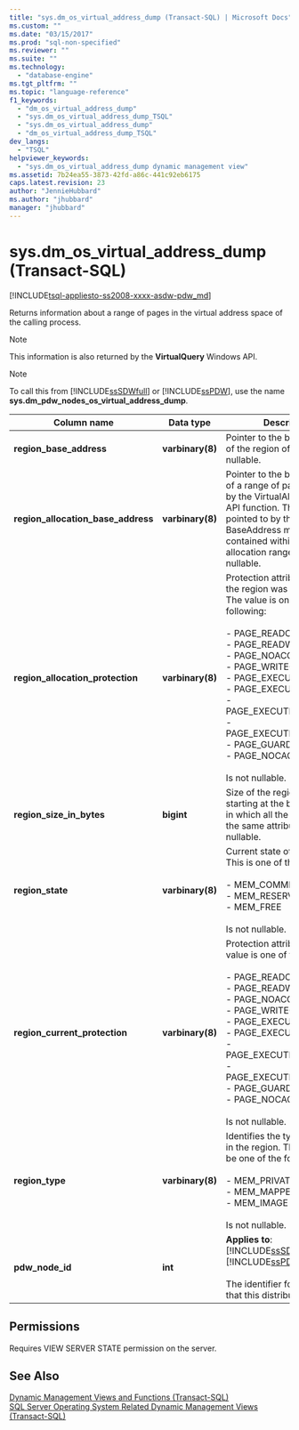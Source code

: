 ```yaml
---
title: "sys.dm_os_virtual_address_dump (Transact-SQL) | Microsoft Docs"
ms.custom: ""
ms.date: "03/15/2017"
ms.prod: "sql-non-specified"
ms.reviewer: ""
ms.suite: ""
ms.technology: 
  - "database-engine"
ms.tgt_pltfrm: ""
ms.topic: "language-reference"
f1_keywords: 
  - "dm_os_virtual_address_dump"
  - "sys.dm_os_virtual_address_dump_TSQL"
  - "sys.dm_os_virtual_address_dump"
  - "dm_os_virtual_address_dump_TSQL"
dev_langs: 
  - "TSQL"
helpviewer_keywords: 
  - "sys.dm_os_virtual_address_dump dynamic management view"
ms.assetid: 7b24ea55-3873-42fd-a86c-441c92eb6175
caps.latest.revision: 23
author: "JennieHubbard"
ms.author: "jhubbard"
manager: "jhubbard"
---
```

# sys.dm_os_virtual_address_dump (Transact-SQL)
[!INCLUDE[tsql-appliesto-ss2008-xxxx-asdw-pdw_md](../../includes/tsql-appliesto-ss2008-xxxx-asdw-pdw-md.md)]

  Returns information about a range of pages in the virtual address space of the calling process.  
  
> [!NOTE]  
>  This information is also returned by the **VirtualQuery** Windows API.  
  
> [!NOTE]  
>  To call this from [!INCLUDE[ssSDWfull](../../includes/sssdwfull-md.md)] or [!INCLUDE[ssPDW](../../includes/sspdw-md.md)], use the name **sys.dm_pdw_nodes_os_virtual_address_dump**.  
  
|Column name|Data type|Description|  
|-----------------|---------------|-----------------|  
|**region_base_address**|**varbinary(8)**|Pointer to the base address of the region of pages. Is not nullable.|  
|**region_allocation_base_address**|**varbinary(8)**|Pointer to the base address of a range of pages allocated by the VirtualAlloc Windows API function. The page pointed to by the BaseAddress member is contained within this allocation range. Is not nullable.|  
|**region_allocation_protection**|**varbinary(8)**|Protection attributes when the region was first allocated. The value is one of the following:<br /><br /> -   PAGE_READONLY<br />-   PAGE_READWRITE<br />-   PAGE_NOACCESS<br />-   PAGE_WRITECOPY<br />-   PAGE_EXECUTE<br />-   PAGE_EXECUTE_READ<br />-   PAGE_EXECUTE_READWRITE<br />-   PAGE_EXECUTE_WRITECOPY<br />-   PAGE_GUARD<br />-   PAGE_NOCACHE<br /><br /> Is not nullable.|  
|**region_size_in_bytes**|**bigint**|Size of the region, in bytes, starting at the base address in which all the pages have the same attributes. Is not nullable.|  
|**region_state**|**varbinary(8)**|Current state of the region. This is one of the following:<br /><br /> -   MEM_COMMIT<br />-   MEM_RESERVE<br />-   MEM_FREE<br /><br /> Is not nullable.|  
|**region_current_protection**|**varbinary(8)**|Protection attributes. The value is one of the following:<br /><br /> -   PAGE_READONLY<br />-   PAGE_READWRITE<br />-   PAGE_NOACCESS<br />-   PAGE_WRITECOPY<br />-   PAGE_EXECUTE<br />-   PAGE_EXECUTE_READ<br />-   PAGE_EXECUTE_READWRITE<br />-   PAGE_EXECUTE_WRITECOPY<br />-   PAGE_GUARD<br />-   PAGE_NOCACHE<br /><br /> Is not nullable.|  
|**region_type**|**varbinary(8)**|Identifies the types of pages in the region. The value can be one of the following:<br /><br /> -   MEM_PRIVATE<br />-   MEM_MAPPED<br />-   MEM_IMAGE<br /><br /> Is not nullable.|  
|**pdw_node_id**|**int**|**Applies to**: [!INCLUDE[ssSDWfull](../../includes/sssdwfull-md.md)], [!INCLUDE[ssPDW](../../includes/sspdw-md.md)]<br /><br /> The identifier for the node that this distribution is on.|  
  
## Permissions  
 Requires VIEW SERVER STATE permission on the server.  
  
## See Also  
 [Dynamic Management Views and Functions &#40;Transact-SQL&#41;](~/relational-databases/system-dynamic-management-views/system-dynamic-management-views.md)   
 [SQL Server Operating System Related Dynamic Management Views &#40;Transact-SQL&#41;](../../relational-databases/system-dynamic-management-views/sql-server-operating-system-related-dynamic-management-views-transact-sql.md)  
  
  


